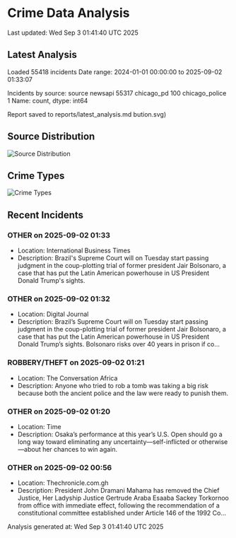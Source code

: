 # Crime Data Analysis
Last updated: Wed Sep  3 01:41:40 UTC 2025

## Latest Analysis

Loaded 55418 incidents
Date range: 2024-01-01 00:00:00 to 2025-09-02 01:33:07

Incidents by source:
source
newsapi           55317
chicago_pd          100
chicago_police        1
Name: count, dtype: int64

Report saved to reports/latest_analysis.md
bution.svg)

## Source Distribution
![Source Distribution](images/source_distribution.svg)

## Crime Types
![Crime Types](images/crime_types.svg)

## Recent Incidents

### OTHER on 2025-09-02 01:33
- Location: International Business Times
- Description: Brazil's Supreme Court will on Tuesday start passing judgment in the coup-plotting trial of former president Jair Bolsonaro, a case that has put the Latin American powerhouse in US President Donald Trump's sights.


### OTHER on 2025-09-02 01:32
- Location: Digital Journal
- Description: Brazil’s Supreme Court will on Tuesday start passing judgment in the coup-plotting trial of former president Jair Bolsonaro, a case that has put the Latin American powerhouse in US President Donald Trump’s sights. Bolsonaro risks over 40 years in prison if co…


### ROBBERY/THEFT on 2025-09-02 01:21
- Location: The Conversation Africa
- Description: Anyone who tried to rob a tomb was taking a big risk because both the ancient police and the law were ready to punish them.


### OTHER on 2025-09-02 01:20
- Location: Time
- Description: Osaka’s performance at this year’s U.S. Open should go a long way toward eliminating any uncertainty—self-inflicted or otherwise—about her chances to win again.


### OTHER on 2025-09-02 00:56
- Location: Thechronicle.com.gh
- Description: President John Dramani Mahama has removed the Chief Justice, Her Ladyship Justice Gertrude Araba Esaaba Sackey Torkornoo from office with immediate effect, following the recommendation of a constitutional committee established under Article 146 of the 1992 Co…

Analysis generated at: Wed Sep  3 01:41:40 UTC 2025
